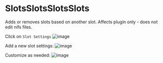 # SlotsSlotsSlotsSlots

Adds or removes slots based on another slot. Affects plugin only - does not edit nifs files.

Click on `Slot Settings`
![image](https://user-images.githubusercontent.com/63175798/173248351-d2ef01a8-1e14-44b9-b06e-13772b01dfb2.png)

Add a new slot settings:
![image](https://user-images.githubusercontent.com/63175798/173248375-b8051e48-6253-4f2a-bb21-d7b9b0ab7a5d.png)

Customize as needed:
![image](https://user-images.githubusercontent.com/63175798/173248413-19721015-e1e5-4006-97b9-481ecfde8d9f.png)
